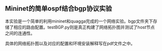 ## Mininet的简单ospf结合bgp协议实验

本实验是一个简单的利用mininet和quagga完成的一个网络实验。bgp文件夹下存储了相应的路由配置。testBGP.py则是真正构建了网络拓扑图并测试了host节点之间的连通性。

具体的网络拓扑图以及对应的配置和环境安装解释写在pdf文件之中。
